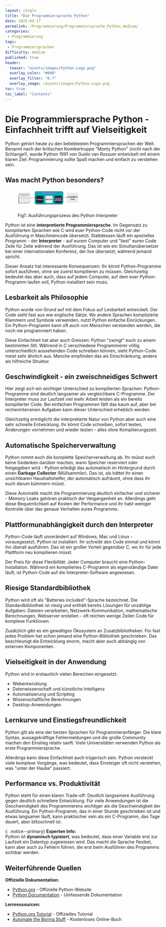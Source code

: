 ```yaml
---
layout: single
title: "Die Programmiersprache Python"
date: 2025-09-17
permalink: /Programmierung/Programmiersprache_Python_medium/
categories:
 - Programmierung
tags:
 - Programmiersprachen
difficulty: medium
published: true
header:
  teaser: "assets/images/Python-Logo.png"
  overlay_color: "#000"
  overlay_filter: "0.7"
  overlay_image: /assets/images/Python-Logo.png
toc: true
toc_label: "Contents"
---
```


# Die Programmiersprache Python - Einfachheit trifft auf Vielseitigkeit

Python gehört heute zu den beliebtesten Programmiersprachen der Welt. Benannt nach der britischen Komikertruppe "Monty Python" (nicht nach der Schlange!), wurde Python 1991 von Guido van Rossum entwickelt mit einem klaren Ziel: Programmierung sollte Spaß machen und einfach zu verstehen sein.

## Was macht Python besonders?

<figure>
    <img src="/assets/images/python_interpreter.png" width="200"/>
    <figcaption>Fig1: Ausführungsprozess des Python Interpreter</figcaption>
</figure>

Python ist eine **interpretierte Programmiersprache**. Im Gegensatz zu kompilierten Sprachen wie C wird euer Python-Code nicht vor der Ausführung in Maschinencode übersetzt. Stattdessen läuft ein spezielles Programm - der **Interpreter** - auf eurem Computer und "liest" euren Code Zeile für Zeile während der Ausführung. Das ist wie ein Simultanübersetzer bei einer internationalen Konferenz, der live übersetzt, während jemand spricht.

Dieser Ansatz hat interessante Konsequenzen: Ihr könnt Python-Programme sofort ausführen, ohne sie zuerst kompilieren zu müssen. Gleichzeitig bedeutet das aber auch, dass auf jedem Computer, auf dem euer Python-Programm laufen soll, Python installiert sein muss.

## Lesbarkeit als Philosophie

Python wurde von Grund auf mit dem Fokus auf Lesbarkeit entwickelt. Der Code sieht fast aus wie englische Sätze. Wo andere Sprachen komplizierte Klammern und Symbole verwenden, nutzt Python einfache Einrückungen. Ein Python-Programm kann oft auch von Menschen verstanden werden, die noch nie programmiert haben.

Diese Einfachheit hat aber auch Grenzen: Python "zwingt" euch zu einem bestimmten Stil. Während in C verschiedene Programmierer völlig unterschiedlich aussehenden Code schreiben können, sieht Python-Code meist sehr ähnlich aus. Manche empfinden das als Einschränkung, andere als hilfreiche Struktur.

## Geschwindigkeit - ein zweischneidiges Schwert

Hier zeigt sich ein wichtiger Unterschied zu kompilierten Sprachen: Python-Programme sind deutlich langsamer als vergleichbare C-Programme. Der Interpreter muss zur Laufzeit viel mehr Arbeit leisten als ein bereits kompilierter Code. Bei einfachen Programmen fällt das kaum auf, aber bei rechenintensiven Aufgaben kann dieser Unterschied erheblich werden.

Gleichzeitig ermöglicht die interpretierte Natur von Python aber auch eine sehr schnelle Entwicklung. Ihr könnt Code schreiben, sofort testen, Änderungen vornehmen und wieder testen - alles ohne Kompilierungszeit.

## Automatische Speicherverwaltung

Python nimmt euch die komplette Speicherverwaltung ab. Ihr müsst euch keine Gedanken darüber machen, wann Speicher reserviert oder freigegeben wird - Python erledigt das automatisch im Hintergrund durch einen **Garbage Collector** (Müllsammler). Das ist, als hättet ihr einen unsichtbaren Haushaltshelfer, der automatisch aufräumt, ohne dass ihr euch darum kümmern müsst.

Diese Automatik macht die Programmierung deutlich einfacher und sicherer - Memory Leaks gehören praktisch der Vergangenheit an. Allerdings geht diese Bequemlichkeit auf Kosten der Performance und ihr habt weniger Kontrolle über das genaue Verhalten eures Programms.

## Plattformunabhängigkeit durch den Interpreter

Python-Code läuft unverändert auf Windows, Mac und Linux - vorausgesetzt, Python ist installiert. Ihr schreibt den Code einmal und könnt ihn überall ausführen. Das ist ein großer Vorteil gegenüber C, wo ihr für jede Plattform neu kompilieren müsst.

Der Preis für diese Flexibilität: Jeder Computer braucht eine Python-Installation. Während ein kompiliertes C-Programm als eigenständige Datei läuft, ist Python-Code auf die Interpreter-Software angewiesen.

## Riesige Standardbibliothek

Python wird oft als "Batteries included"-Sprache bezeichnet. Die Standardbibliothek ist riesig und enthält bereits Lösungen für unzählige Aufgaben: Dateien verarbeiten, Netzwerk-Kommunikation, mathematische Berechnungen, Webserver erstellen - oft reichen wenige Zeilen Code für komplexe Funktionen.

Zusätzlich gibt es ein gewaltiges Ökosystem an Zusatzbibliotheken. Für fast jedes Problem hat schon jemand eine Python-Bibliothek geschrieben. Das beschleunigt die Entwicklung enorm, macht aber auch abhängig von externen Komponenten.

## Vielseitigkeit in der Anwendung

Python wird in erstaunlich vielen Bereichen eingesetzt:
- Webentwicklung
- Datenwissenschaft und künstliche Intelligenz
- Automatisierung und Scripting
- Wissenschaftliche Berechnungen
- Desktop-Anwendungen

## Lernkurve und Einstiegsfreundlichkeit

Python gilt als eine der besten Sprachen für Programmieranfänger. Die klare Syntax, aussagekräftige Fehlermeldungen und die große Community machen den Einstieg relativ sanft. Viele Universitäten verwenden Python als erste Programmiersprache.

Allerdings kann diese Einfachheit auch trügerisch sein. Python versteckt viele komplexe Vorgänge, was bedeutet, dass Einsteiger oft nicht verstehen, was "unter der Haube" passiert.

## Performance vs. Produktivität

Python steht für einen klaren Trade-off: Deutlich langsamere Ausführung gegen deutlich schnellere Entwicklung. Für viele Anwendungen ist die Geschwindigkeit des Programmierens wichtiger als die Geschwindigkeit der Ausführung. Ein Python-Programm, das in einer Stunde geschrieben ist und etwas langsamer läuft, kann praktischer sein als ein C-Programm, das Tage dauert, aber blitzschnell ist.


{: .notice--primary}
**Experten Info:**  
Python ist **dynamisch typisiert**, was bedeutet, dass einer Variable erst zur Laufzeit ein Datentyp zugewiesen wird. Das macht die Sprache flexibel, kann aber auch zu Fehlern führen, die erst beim Ausführen des Programms sichtbar werden.

## Weiterführende Quellen

**Offizielle Dokumentation:**
- [Python.org](https://www.python.org/) - Offizielle Python-Website
- [Python Documentation](https://docs.python.org/3/) - Umfassende Dokumentation

**Lernressourcen:**
- [Python.org Tutorial](https://docs.python.org/3/tutorial/) - Offizielles Tutorial
- [Automate the Boring Stuff](https://automatetheboringstuff.com/) - Kostenloses Online-Buch
